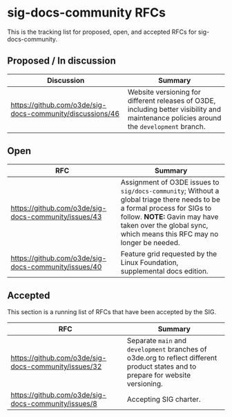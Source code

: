 # sig-docs-community RFCs

This is the tracking list for proposed, open, and accepted RFCs for sig-docs-community.

## Proposed / In discussion

| Discussion | Summary |
|------------|---------|
| https://github.com/o3de/sig-docs-community/discussions/46 | Website versioning for different releases of O3DE, including better visibility and maintenance policies around the `development` branch. |

## Open

| RFC | Summary |
|-----|---------|
| https://github.com/o3de/sig-docs-community/issues/43 | Assignment of O3DE issues to `sig/docs-community`; Without a global triage there needs to be a formal process for SIGs to follow. **NOTE:** Gavin may have taken over the global sync, which means this RFC may no longer be needed. |
| https://github.com/o3de/sig-docs-community/issues/40 | Feature grid requested by the Linux Foundation, supplemental docs edition. |

## Accepted 

This section is a running list of RFCs that have been accepted by the SIG.

| RFC | Summary |
|-----|---------|
| https://github.com/o3de/sig-docs-community/issues/32 | Separate `main` and `development` branches of o3de.org to reflect different product states and to prepare for website versioning. |
| https://github.com/o3de/sig-docs-community/issues/8 | Accepting SIG charter. |
